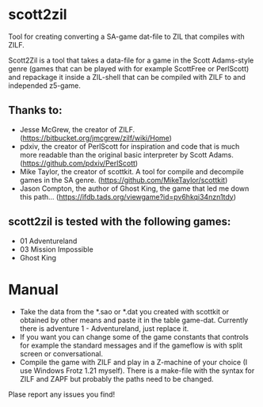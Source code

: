 # scott2zil
Tool for creating converting a SA-game dat-file to ZIL that compiles with ZILF. 

Scott2Zil is a tool that takes a data-file for a game in the Scott Adams-style genre (games that can be played with for example ScottFree or PerlScott) and repackage it inside a ZIL-shell that can be compiled with ZILF to and independed z5-game.

## Thanks to:
* Jesse McGrew, the creator of ZILF. (https://bitbucket.org/jmcgrew/zilf/wiki/Home)
* pdxiv, the creator of PerlScott for inspiration and code that is much more readable than the original basic interpreter by Scott Adams. (https://github.com/pdxiv/PerlScott)
* Mike Taylor, the creator of scottkit. A tool for compile and decompile games in the SA genre. (https://github.com/MikeTaylor/scottkit)
* Jason Compton, the author of Ghost King, the game that led me down this path... (https://ifdb.tads.org/viewgame?id=pv6hkqi34nzn1tdy)

## scott2zil is tested with the following games:
 - 01 Adventureland
 - 03 Mission Impossible
 - Ghost King

# Manual
* Take the data from the *.sao or *.dat you created with scottkit or obtained by other means and paste it in the table game-dat. Currently there is adventure 1 - Adventureland, just replace it.
* If you want you can change some of the game constants that controls for example the standard messages and if the gameflow is with split screen or conversational.
* Compile the game with ZILF and play in a Z-machine of your choice (I use Windows Frotz 1.21 myself). There is a make-file with the syntax for ZILF and ZAPF but probably the paths need to be changed.

Plase report any issues you find!
